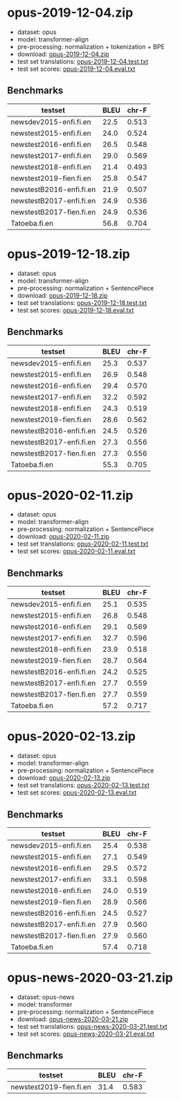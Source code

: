 # opus-2019-12-04.zip

* dataset: opus
* model: transformer-align
* pre-processing: normalization + tokenization + BPE
* download: [opus-2019-12-04.zip](https://object.pouta.csc.fi/OPUS-MT-models/fi-en/opus-2019-12-04.zip)
* test set translations: [opus-2019-12-04.test.txt](https://object.pouta.csc.fi/OPUS-MT-models/fi-en/opus-2019-12-04.test.txt)
* test set scores: [opus-2019-12-04.eval.txt](https://object.pouta.csc.fi/OPUS-MT-models/fi-en/opus-2019-12-04.eval.txt)

## Benchmarks

| testset               | BLEU  | chr-F |
|-----------------------|-------|-------|
| newsdev2015-enfi.fi.en 	| 22.5 	| 0.513 |
| newstest2015-enfi.fi.en 	| 24.0 	| 0.524 |
| newstest2016-enfi.fi.en 	| 26.5 	| 0.548 |
| newstest2017-enfi.fi.en 	| 29.0 	| 0.569 |
| newstest2018-enfi.fi.en 	| 21.4 	| 0.493 |
| newstest2019-fien.fi.en 	| 25.8 	| 0.547 |
| newstestB2016-enfi.fi.en 	| 21.9 	| 0.507 |
| newstestB2017-enfi.fi.en 	| 24.9 	| 0.536 |
| newstestB2017-fien.fi.en 	| 24.9 	| 0.536 |
| Tatoeba.fi.en 	| 56.8 	| 0.704 |

# opus-2019-12-18.zip

* dataset: opus
* model: transformer-align
* pre-processing: normalization + SentencePiece
* download: [opus-2019-12-18.zip](https://object.pouta.csc.fi/OPUS-MT-models/fi-en/opus-2019-12-18.zip)
* test set translations: [opus-2019-12-18.test.txt](https://object.pouta.csc.fi/OPUS-MT-models/fi-en/opus-2019-12-18.test.txt)
* test set scores: [opus-2019-12-18.eval.txt](https://object.pouta.csc.fi/OPUS-MT-models/fi-en/opus-2019-12-18.eval.txt)

## Benchmarks

| testset               | BLEU  | chr-F |
|-----------------------|-------|-------|
| newsdev2015-enfi.fi.en 	| 25.3 	| 0.537 |
| newstest2015-enfi.fi.en 	| 26.9 	| 0.548 |
| newstest2016-enfi.fi.en 	| 29.4 	| 0.570 |
| newstest2017-enfi.fi.en 	| 32.2 	| 0.592 |
| newstest2018-enfi.fi.en 	| 24.3 	| 0.519 |
| newstest2019-fien.fi.en 	| 28.6 	| 0.562 |
| newstestB2016-enfi.fi.en 	| 24.5 	| 0.526 |
| newstestB2017-enfi.fi.en 	| 27.3 	| 0.556 |
| newstestB2017-fien.fi.en 	| 27.3 	| 0.556 |
| Tatoeba.fi.en 	| 55.3 	| 0.705 |

# opus-2020-02-11.zip

* dataset: opus
* model: transformer-align
* pre-processing: normalization + SentencePiece
* download: [opus-2020-02-11.zip](https://object.pouta.csc.fi/OPUS-MT-models/fi-en/opus-2020-02-11.zip)
* test set translations: [opus-2020-02-11.test.txt](https://object.pouta.csc.fi/OPUS-MT-models/fi-en/opus-2020-02-11.test.txt)
* test set scores: [opus-2020-02-11.eval.txt](https://object.pouta.csc.fi/OPUS-MT-models/fi-en/opus-2020-02-11.eval.txt)

## Benchmarks

| testset               | BLEU  | chr-F |
|-----------------------|-------|-------|
| newsdev2015-enfi.fi.en 	| 25.1 	| 0.535 |
| newstest2015-enfi.fi.en 	| 26.8 	| 0.548 |
| newstest2016-enfi.fi.en 	| 29.1 	| 0.569 |
| newstest2017-enfi.fi.en 	| 32.7 	| 0.596 |
| newstest2018-enfi.fi.en 	| 23.9 	| 0.518 |
| newstest2019-fien.fi.en 	| 28.7 	| 0.564 |
| newstestB2016-enfi.fi.en 	| 24.2 	| 0.525 |
| newstestB2017-enfi.fi.en 	| 27.7 	| 0.559 |
| newstestB2017-fien.fi.en 	| 27.7 	| 0.559 |
| Tatoeba.fi.en 	| 57.2 	| 0.717 |

# opus-2020-02-13.zip

* dataset: opus
* model: transformer-align
* pre-processing: normalization + SentencePiece
* download: [opus-2020-02-13.zip](https://object.pouta.csc.fi/OPUS-MT-models/fi-en/opus-2020-02-13.zip)
* test set translations: [opus-2020-02-13.test.txt](https://object.pouta.csc.fi/OPUS-MT-models/fi-en/opus-2020-02-13.test.txt)
* test set scores: [opus-2020-02-13.eval.txt](https://object.pouta.csc.fi/OPUS-MT-models/fi-en/opus-2020-02-13.eval.txt)

## Benchmarks

| testset               | BLEU  | chr-F |
|-----------------------|-------|-------|
| newsdev2015-enfi.fi.en 	| 25.4 	| 0.538 |
| newstest2015-enfi.fi.en 	| 27.1 	| 0.549 |
| newstest2016-enfi.fi.en 	| 29.5 	| 0.572 |
| newstest2017-enfi.fi.en 	| 33.1 	| 0.598 |
| newstest2018-enfi.fi.en 	| 24.0 	| 0.519 |
| newstest2019-fien.fi.en 	| 28.9 	| 0.566 |
| newstestB2016-enfi.fi.en 	| 24.5 	| 0.527 |
| newstestB2017-enfi.fi.en 	| 27.9 	| 0.560 |
| newstestB2017-fien.fi.en 	| 27.9 	| 0.560 |
| Tatoeba.fi.en 	| 57.4 	| 0.718 |


# opus-news-2020-03-21.zip

* dataset: opus-news
* model: transformer
* pre-processing: normalization + SentencePiece
* download: [opus-news-2020-03-21.zip](https://object.pouta.csc.fi/OPUS-MT-models/fi-en/opus-news-2020-03-21.zip)
* test set translations: [opus-news-2020-03-21.test.txt](https://object.pouta.csc.fi/OPUS-MT-models/fi-en/opus-news-2020-03-21.test.txt)
* test set scores: [opus-news-2020-03-21.eval.txt](https://object.pouta.csc.fi/OPUS-MT-models/fi-en/opus-news-2020-03-21.eval.txt)

## Benchmarks

| testset               | BLEU  | chr-F |
|-----------------------|-------|-------|
| newstest2019-fien.fi.en 	| 31.4 	| 0.583 |

